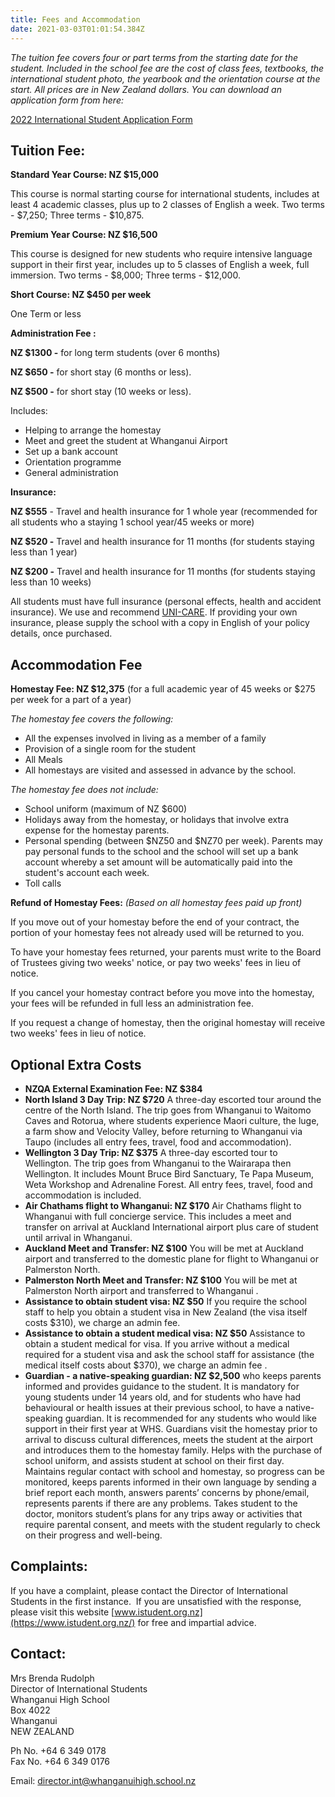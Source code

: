 ```yaml
---
title: Fees and Accommodation
date: 2021-03-03T01:01:54.384Z
---
```

*The tuition fee covers four or part terms from the starting date for the student. Included in the school fee are the cost of class fees, textbooks, the international student photo, the yearbook and the orientation course at the start. All prices are in New Zealand dollars. You can download an application form from here:*

[2022 International Student Application Form](https://res.cloudinary.com/whanganuihigh/image/upload/v1664235238/International/Student_Application_Form_Docs_2023.pdf)

## Tuition Fee:

**Standard Year Course: NZ $15,000**

This course is normal starting course for international students, includes at least 4 academic classes, plus up to 2 classes of English a week. Two terms - $7,250; Three terms - $10,875.

**Premium Year Course: NZ $16,500**

This course is designed for new students who require intensive language support in their first year, includes up to 5 classes of English a week, full immersion. Two terms - $8,000; Three terms - $12,000.

**Short Course: NZ $450 per week**

One Term or less

**Administration Fee :** 

**NZ $1300 -** for long term students (over 6 months) 

**NZ $650 -** for short stay (6 months or less).

**NZ $500 -** for short stay (10 weeks or less).

Includes:

* Helping to arrange the homestay
* Meet and greet the student at Whanganui Airport
* Set up a bank account
* Orientation programme
* General administration

**Insurance:**

**NZ $555** - Travel and health insurance for 1 whole year (recommended for all students who a staying 1 school year/45 weeks or more)

**NZ $520 -** Travel and health insurance for 11 months (for students staying less than 1 year)

**NZ $200 -** Travel and health insurance for 11 months (for students staying less than 10 weeks)

All students must have full insurance (personal effects, health and accident insurance). We use and recommend [UNI-CARE](https://www.uni-care.org/). If providing your own insurance, please supply the school with a copy in English of your policy details, once purchased.

## **Accommodation Fee**

**Homestay Fee: NZ $12,375** (for a full academic year of 45 weeks or $275 per week for a part of a year)

*The homestay fee covers the following:*

* All the expenses involved in living as a member of a family
* Provision of a single room for the student  
* All Meals  
* All homestays are visited and assessed in advance by the school.

*The homestay fee does not include:*

* School uniform (maximum of NZ $600)
* Holidays away from the homestay, or holidays that involve extra expense for the homestay parents.
* Personal spending (between $NZ50 and $NZ70 per week). Parents may pay personal funds to the school and the school will set up a bank account whereby a set amount will be automatically paid into the student's account each week.  
* Toll calls 

**Refund of Homestay Fees:** *(Based on all homestay fees paid up front)*

If you move out of your homestay before the end of your contract, the portion of your homestay fees not already used will be returned to you.

To have your homestay fees returned, your parents must write to the Board of Trustees giving two weeks' notice, or pay two weeks' fees in lieu of notice.

If you cancel your homestay contract before you move into the homestay, your fees will be refunded in full less an administration fee.

If you request a change of homestay, then the original homestay will receive two weeks' fees in lieu of notice.

## Optional Extra Costs

* **NZQA External Examination Fee: NZ $384**
* **North Island 3 Day Trip: NZ $720** A three-day escorted tour around the centre of the North Island.  The trip goes from Whanganui to Waitomo
  Caves and Rotorua, where students experience Maori culture, the luge, a farm show and Velocity Valley, before
  returning to Whanganui via Taupo (includes all entry fees, travel, food and accommodation).
* **Wellington 3 Day Trip: NZ $375** A three-day escorted tour to Wellington. The trip goes from Whanganui to the Wairarapa then Wellington.  It includes Mount Bruce Bird Sanctuary, Te Papa Museum, Weta Workshop and Adrenaline Forest.  All entry fees, 
  travel, food and accommodation is included.
* **Air Chathams flight to Whanganui: NZ $170** Air Chathams flight to Whanganui with full concierge service. This includes a meet and transfer
  on arrival at Auckland International airport plus care of student until arrival in Whanganui.  
* **Auckland Meet and Transfer: NZ $100** You will be met at Auckland airport and transferred to the 
  domestic plane for flight to Whanganui or Palmerston North.
* **Palmerston North Meet and Transfer: NZ $100** You will be met at Palmerston North airport and transferred to Whanganui
  .
* **Assistance to obtain student visa: NZ $50** If you require the school staff to help you obtain a student visa in New
  Zealand (the visa itself costs $310), we charge an admin fee.
* **Assistance to obtain a student medical visa: NZ $50** Assistance to obtain a student medical for visa. If you arrive without a medical required for a student visa and ask
    the school staff for assistance (the medical itself costs about $370), we charge an admin fee
  .
* **Guardian - a native-speaking guardian: NZ $2,500** who keeps parents informed and provides guidance to the student. 
  It is mandatory for young students under 14 years old, and for students who have had behavioural or health issues at their previous school, to have a native-speaking guardian. 
  It is recommended for any students who would like support in their first year at WHS. Guardians visit the homestay prior to arrival to discuss cultural differences, meets the student at the airport and introduces them to the homestay family. Helps with the purchase of school uniform, and assists student at school on their first day.  Maintains regular contact with school and homestay, so progress can be monitored, keeps parents informed in their own language by sending a brief report each month, answers parents’ concerns by phone/email, represents parents if there are any problems.  Takes student to the doctor, monitors student’s plans for any trips away or activities that require parental consent, and meets with the student regularly to check on their progress and well-being.

## **Complaints:** 

If you have a complaint, please contact the Director of International Students in the first instance.  If you are unsatisfied with the response, please visit this website [www.istudent.org.nz](https://www.istudent.org.nz/) for free and impartial advice. 

## **Contact:**

Mrs Brenda Rudolph\
Director of International Students\
Whanganui High School\
Box 4022\
Whanganui\
NEW ZEALAND  

Ph No. +64 6 349 0178\
Fax No. +64 6 349 0176

Email: director.int@whanganuihigh.school.nz